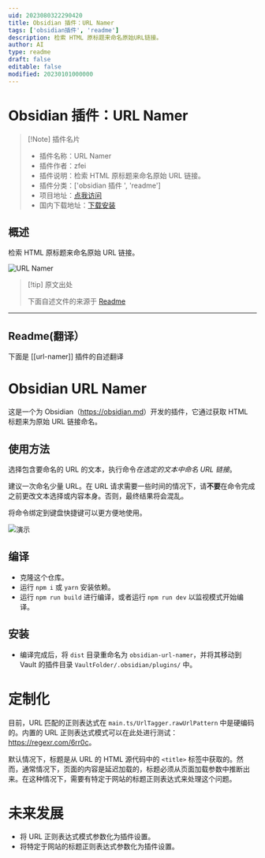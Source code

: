 ```yaml
---
uid: 2023080322290420
title: Obsidian 插件：URL Namer
tags: ['obsidian插件', 'readme']
description: 检索 HTML 原标题来命名原始URL链接。
author: AI
type: readme
draft: false
editable: false
modified: 20230101000000
---
```


# Obsidian 插件：URL Namer

> [!Note] 插件名片
> - 插件名称：URL Namer
> - 插件作者：zfei
> - 插件说明：检索 HTML 原标题来命名原始 URL 链接。
> - 插件分类：['obsidian 插件 ', 'readme']
> - 项目地址：[点我访问](https://github.com/zfei/obsidian-url-namer)
> - 国内下载地址：[下载安装](https://pkmer.cn/products/plugin/pluginMarket/?url-namer)

## 概述

检索 HTML 原标题来命名原始 URL 链接。

![URL Namer](https://cdn.pkmer.cn/covers/url-namer.gif!pkmer)

> [!tip] 原文出处
>
>下面自述文件的来源于 [Readme](https://ghproxy.net/https://raw.githubusercontent.com/zfei/obsidian-url-namer/master/README.md)

---

## Readme(翻译）

下面是 [[url-namer]] 插件的自述翻译

# Obsidian URL Namer

这是一个为 Obsidian（<https://obsidian.md>）开发的插件，它通过获取 HTML 标题来为原始 URL 链接命名。

## 使用方法

选择包含要命名的 URL 的文本，执行命令*在选定的文本中命名 URL 链接*。

建议一次命名少量 URL。在 URL 请求需要一些时间的情况下，请**不要**在命令完成之前更改文本选择或内容本身。否则，最终结果将会混乱。

将命令绑定到键盘快捷键可以更方便地使用。

![演示](demo/url-namer-demo.gif)

## 编译

- 克隆这个仓库。
- 运行 `npm i` 或 `yarn` 安装依赖。
- 运行 `npm run build` 进行编译，或者运行 `npm run dev` 以监视模式开始编译。

## 安装

- 编译完成后，将 `dist` 目录重命名为 `obsidian-url-namer`，并将其移动到 Vault 的插件目录 `VaultFolder/.obsidian/plugins/` 中。

# 定制化

目前，URL 匹配的正则表达式在 `main.ts/UrlTagger.rawUrlPattern` 中是硬编码的。内置的 URL 正则表达式模式可以在此处进行测试：<https://regexr.com/6rr0c>。

默认情况下，标题是从 URL 的 HTML 源代码中的 `<title>` 标签中获取的。然而，通常情况下，页面的内容是延迟加载的，标题必须从页面加载参数中推断出来。在这种情况下，需要有特定于网站的标题正则表达式来处理这个问题。

# 未来发展

- 将 URL 正则表达式模式参数化为插件设置。
- 将特定于网站的标题正则表达式参数化为插件设置。



